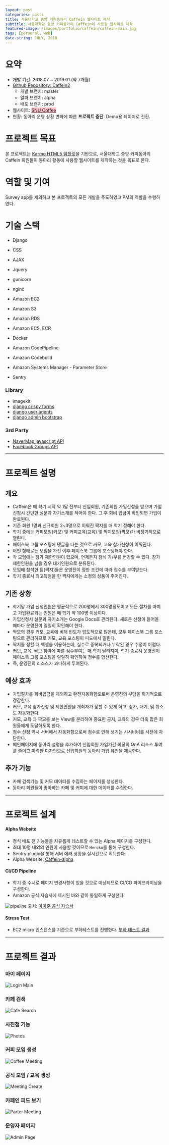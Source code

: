 ```yaml
---
layout: post
categories: posts
title: 서울대학교 중앙 커피동아리 Caffein 웹사이트 제작
subtitle: 서울대학교 중앙 커피동아리 Caffein이 사용할 웹사이트 제작
featured-image: /images/portfolio/caffein/caffein-main.jpg
tags: [personal, web]
date-string: JULY, 2018
---
```



# 요약
- 개발 기간: 2018.07 ~ 2019.01 (약 7개월)
- [Github Repository: Caffein2](https://github.com/nearKim/Caffein2)
    - 개발 브랜치: master
    - 알파 브랜치: alpha
    - 배포 브랜치: prod
- 웹사이트: <a style="background-color: pink;" href="https://www.snucoffee.com">SNU Coffee</a>
- 현황: 동아리 운영 상황 변화에 따른 **프로젝트 중단**. Demo용 페이지로 전환.

# 프로젝트 목표
본 프로젝트는 [Karmo HTML5 템플릿](https://technext.github.io/karmo/index.html)을 기반으로, 서울대학교 중앙 커피동아리 Caffein 회원들이 동아리 활동에 사용할 웹사이트를 제작하는 것을 목표로 한다.

# 역할 및 기여
Survey app를 제외하고 본 프로젝트의 모든 개발을 주도하였고 PM의 역할을 수행하였다.

# 기술 스택
- Django

- CSS
- AJAX
- Jquery

- gunicorn
- nginx

- Amazon EC2
- Amazon S3
- Amazon RDS
- Amazon ECS, ECR
- Docker
- Amazon CodePipeline
- Amazon Codebuild
- Amazon Systems Manager - Parameter Store

- Sentry

### Library
- imagekit
- [django crispy forms](https://github.com/django-crispy-forms/django-crispy-forms)
- [django user agents](https://github.com/selwin/django-user_agents)
- [django admin bootstrap](https://github.com/douglasmiranda/django-admin-bootstrap)

### 3rd Party
- [NaverMap javascript API](https://developers.naver.com/docs/map/javascriptv3/)
- [Facebook Groups API](https://developers.facebook.com/docs/groups-api/)

<hr>

# 프로젝트 설명

## 개요
- Caffein은 매 학기 시작 약 1달 전부터 신입회원, 기존회원 가입신청을 받으며 가입신청시 간단한 설문과 자기소개를 적어야 한다. 그 후 회비 입금이 확인되면 가입이 완료된다.
- 기존 회원 1명과 신규회원 2~3명으로 이뤄진 짝지를 매 학기 정해야 한다.
- 학기 중에는 커피모임(커모) 및 커피교육(교육) 및 짝지모임(짝모)가 비정기적으로 열린다.
- 페이스북 그룹 포스팅에 댓글을 다는 것으로 커모, 교육 참가신청이 이뤄진다.
- 어떤 형태로든 모임을 가진 이후 페이스북 그룹에 포스팅해야 한다.
- 각 모임에는 참가 제한인원이 있으며, 언제든지 참석 가/부를 변경할 수 있다. 참가 제한인원을 넘을 경우 대기인원으로 분류된다.
- 모임에 참석한 팀(짝지)들은 운영진이 정한 조건에 따라 점수를 부여받는다.
- 학기 종료시 최고득점을 한 짝지에게는 소정의 상품이 주어진다.

## 기존 상황
- 학기당 가입 신청인원은 평균적으로 200명에서 300명정도이고 모든 절차를 마치고 가입완료되는 인원은 매 학기 약 100명 이상이다.
- 가입신청시 설문과 자기소개는 Google Docs로 관리된다. 새로운 신청이 들어올 때마다 운영진이 일일히 확인해야 한다.
- 짝모의 경우 커모, 교육에 비해 빈도가 압도적으로 많은데, 모두 페이스북 그룹 포스팅으로 관리하므로 커모, 교육 포스팅이 피드에서 밀린다.
- 짝지를 정할 때 엑셀을 이용하는데, 실수로 중복되거나 누락된 경우 수정이 어렵다.
- 커모, 교육, 짝모 참여에 따른 점수부여는 매 학기 달라지며, 학기 종료시 운영진이 페이스북 그룹 포스팅을 일일히 확인하여 점수를 합산한다.
- 즉, 운영진의 리소스가 과다하게 투여된다.

## 예상 효과
- 가입절차를 회비입금을 제외하고 완전자동화함으로써 운영진의 부담을 획기적으로 경감한다.
- 커모, 교육 참가신청 및 제한인원을 개최자가 정할 수 있게 하고, 참가, 대기, 및 취소도 자동화한다.
- 커모, 교육 과 짝모를 보는 View를 분리하여 중요한 공지, 교육의 경우 더욱 많은 회원들에게 도달하도록 한다.
- 점수 산정 역시 서버에서 자동화함으로써 점수로 인해 생기는 시시비비를 사전에 차단한다.
- 메인페이지에 동아리 설명을 추가하여 신입회원 가입기간 회장의 QnA 리소스 투여를 줄이고 미려한 디자인으로 신입회원의 동아리 가입 유인을 제공한다.

## 추가 기능
- 카페 검색기능 및 커모 데이터를 수집하는 페이지를 생성한다.
- 동아리 회원들이 좋아하는 카페 및 커피에 대한 데이터를 수집한다.

<hr>

# 프로젝트 설계

#### Alpha Website
- 정식 배포 전 기능들을 자유롭게 테스트할 수 있는 Alpha 페이지를 구성한다.
- 최대 10명 내외의 인원이 사용할 것이므로 `Heroku`를 통해 구성한다.
- Sentry plugin을 통해 서버 에러 상황을 실시간으로 획득한다.
- Alpha Website: <a href="https://caffein-alpha.herokuapp.com">Caffein-alpha</a>

#### CI/CD Pipeline
- 학기 중 수시로 페이지 변경사항이 있을 것으로 예상되므로 CI/CD 파이프라이닝을 구성한다.
- Amazon 공식 자습서에 제시된 바와 같이 동일하게 구성한다.

![pipeline](https://s3.amazonaws.com/chrisb/CICD-refarch.png)
출처: [아마존 공식 자습서](https://aws.amazon.com/blogs/compute/continuous-deployment-to-amazon-ecs-using-aws-codepipeline-aws-codebuild-amazon-ecr-and-aws-cloudformation)

#### Stress Test
- EC2 micro 인스턴스를 기준으로 부하테스트를 진행한다.
[부하 테스트 결과](https://docs.google.com/spreadsheets/d/1nNDHpzTMru78xJjexV1pvAAOgFVgdpyCjD_EK-Qc51w/edit?usp=sharing)

<hr>

# 프로젝트 결과
### 마이 페이지
![Login Main](/images/portfolio/caffein/login-main.gif)

### 카페 검색
![Cafe Search](/images/portfolio/caffein/cafe-search.gif)

### 사진첩 기능
![Photos](/images/portfolio/caffein/photobooth.gif)

### 커피 모임 생성
![Coffee Meeting](/images/portfolio/caffein/coffee-meeting.gif)

### 공식 모임 / 교육 생성
![Meeting Create](/images/portfolio/caffein/meeting-create.gif)

### 카페인 피드 보기
![Parter Meeting](/images/portfolio/caffein/partner-meeting.gif)

### 운영자 페이지
![Admin Page](/images/portfolio/caffein/caffein-admin.jpg)



